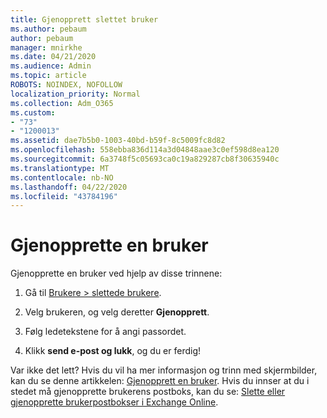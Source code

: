 ```yaml
---
title: Gjenopprett slettet bruker
ms.author: pebaum
author: pebaum
manager: mnirkhe
ms.date: 04/21/2020
ms.audience: Admin
ms.topic: article
ROBOTS: NOINDEX, NOFOLLOW
localization_priority: Normal
ms.collection: Adm_O365
ms.custom:
- "73"
- "1200013"
ms.assetid: dae7b5b0-1003-40bd-b59f-8c5009fc8d82
ms.openlocfilehash: 558ebba836d114a3d04848aae3c0ef598d8ea120
ms.sourcegitcommit: 6a3748f5c05693ca0c19a829287cb8f30635940c
ms.translationtype: MT
ms.contentlocale: nb-NO
ms.lasthandoff: 04/22/2020
ms.locfileid: "43784196"
---
```

# <a name="restore-a-user"></a>Gjenopprette en bruker

Gjenopprette en bruker ved hjelp av disse trinnene:
  
1. Gå til [Brukere \> slettede brukere](https://admin.microsoft.com/adminportal/home#/deletedusers).

2. Velg brukeren, og velg deretter **Gjenopprett**.

3. Følg ledetekstene for å angi passordet.

4. Klikk **send e-post og lukk**, og du er ferdig!

Var ikke det lett? Hvis du vil ha mer informasjon og trinn med skjermbilder, kan du se denne artikkelen: [Gjenopprett en bruker](https://docs.microsoft.com/office365/admin/add-users/restore-user). Hvis du innser at du i stedet må gjenopprette brukerens postboks, kan du se: [Slette eller gjenopprette brukerpostbokser i Exchange Online](https://docs.microsoft.com/exchange/recipients-in-exchange-online/delete-or-restore-mailboxes).